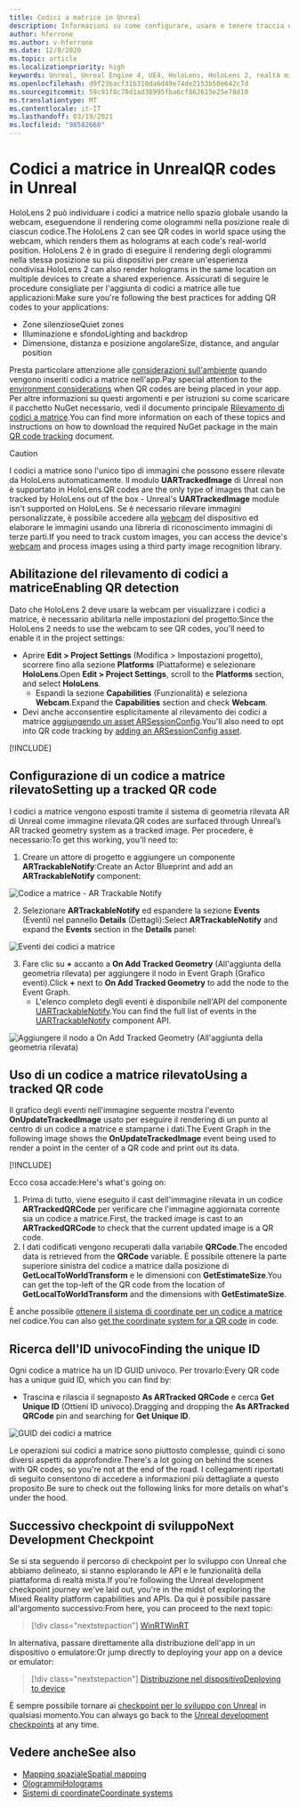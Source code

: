 ```yaml
---
title: Codici a matrice in Unreal
description: Informazioni su come configurare, usare e tenere traccia dei codici a matrice nelle applicazioni di realtà mista Unreal.
author: hferrone
ms.author: v-hferrone
ms.date: 12/9/2020
ms.topic: article
ms.localizationpriority: high
keywords: Unreal, Unreal Engine 4, UE4, HoloLens, HoloLens 2, realtà mista, sviluppo, funzionalità, documentazione, guide, ologrammi, codici a matrice, visore VR realtà mista, visore VR di windows mixed reality, visore per realtà virtuale
ms.openlocfilehash: d9f23bacf31b310da6d49e74de2153b50e642c7d
ms.sourcegitcommit: 59c91f8c70d1ad30995fba6cf862615e25e78d10
ms.translationtype: MT
ms.contentlocale: it-IT
ms.lasthandoff: 03/19/2021
ms.locfileid: "98582660"
---
```

# <a name="qr-codes-in-unreal"></a><span data-ttu-id="56055-104">Codici a matrice in Unreal</span><span class="sxs-lookup"><span data-stu-id="56055-104">QR codes in Unreal</span></span>

<span data-ttu-id="56055-105">HoloLens 2 può individuare i codici a matrice nello spazio globale usando la webcam, eseguendone il rendering come ologrammi nella posizione reale di ciascun codice.</span><span class="sxs-lookup"><span data-stu-id="56055-105">The HoloLens 2 can see QR codes in world space using the webcam, which renders them as holograms at each code's real-world position.</span></span> <span data-ttu-id="56055-106">HoloLens 2 è in grado di eseguire il rendering degli ologrammi nella stessa posizione su più dispositivi per creare un'esperienza condivisa.</span><span class="sxs-lookup"><span data-stu-id="56055-106">HoloLens 2 can also render holograms in the same location on multiple devices to create a shared experience.</span></span> <span data-ttu-id="56055-107">Assicurati di seguire le procedure consigliate per l'aggiunta di codici a matrice alle tue applicazioni:</span><span class="sxs-lookup"><span data-stu-id="56055-107">Make sure you're following the best practices for adding QR codes to your applications:</span></span>

- <span data-ttu-id="56055-108">Zone silenziose</span><span class="sxs-lookup"><span data-stu-id="56055-108">Quiet zones</span></span>
- <span data-ttu-id="56055-109">Illuminazione e sfondo</span><span class="sxs-lookup"><span data-stu-id="56055-109">Lighting and backdrop</span></span>
- <span data-ttu-id="56055-110">Dimensione, distanza e posizione angolare</span><span class="sxs-lookup"><span data-stu-id="56055-110">Size, distance, and angular position</span></span>

<span data-ttu-id="56055-111">Presta particolare attenzione alle [considerazioni sull'ambiente](/hololens/hololens-environment-considerations) quando vengono inseriti codici a matrice nell'app.</span><span class="sxs-lookup"><span data-stu-id="56055-111">Pay special attention to the [environment considerations](/hololens/hololens-environment-considerations) when QR codes are being placed in your app.</span></span> <span data-ttu-id="56055-112">Per altre informazioni su questi argomenti e per istruzioni su come scaricare il pacchetto NuGet necessario, vedi il documento principale [Rilevamento di codici a matrice](../platform-capabilities-and-apis/qr-code-tracking.md).</span><span class="sxs-lookup"><span data-stu-id="56055-112">You can find more information on each of these topics and instructions on how to download the required NuGet package in the main [QR code tracking](../platform-capabilities-and-apis/qr-code-tracking.md) document.</span></span>

> [!CAUTION]
> <span data-ttu-id="56055-113">I codici a matrice sono l'unico tipo di immagini che possono essere rilevate da HoloLens automaticamente. Il modulo **UARTrackedImage** di Unreal non è supportato in HoloLens.</span><span class="sxs-lookup"><span data-stu-id="56055-113">QR codes are the only type of images that can be tracked by HoloLens out of the box - Unreal's **UARTrackedImage** module isn't supported on HoloLens.</span></span> <span data-ttu-id="56055-114">Se è necessario rilevare immagini personalizzate, è possibile accedere alla [webcam](unreal-hololens-camera.md) del dispositivo ed elaborare le immagini usando una libreria di riconoscimento immagini di terze parti.</span><span class="sxs-lookup"><span data-stu-id="56055-114">If you need to track custom images, you can access the device's [webcam](unreal-hololens-camera.md) and process images using a third party image recognition library.</span></span> 

## <a name="enabling-qr-detection"></a><span data-ttu-id="56055-115">Abilitazione del rilevamento di codici a matrice</span><span class="sxs-lookup"><span data-stu-id="56055-115">Enabling QR detection</span></span>

<span data-ttu-id="56055-116">Dato che HoloLens 2 deve usare la webcam per visualizzare i codici a matrice, è necessario abilitarla nelle impostazioni del progetto:</span><span class="sxs-lookup"><span data-stu-id="56055-116">Since the HoloLens 2 needs to use the webcam to see QR codes, you'll need to enable it in the project settings:</span></span>
- <span data-ttu-id="56055-117">Aprire **Edit > Project Settings** (Modifica > Impostazioni progetto), scorrere fino alla sezione **Platforms** (Piattaforme) e selezionare **HoloLens**.</span><span class="sxs-lookup"><span data-stu-id="56055-117">Open **Edit > Project Settings**, scroll to the **Platforms** section, and select **HoloLens**.</span></span>
    + <span data-ttu-id="56055-118">Espandi la sezione **Capabilities** (Funzionalità) e seleziona **Webcam**.</span><span class="sxs-lookup"><span data-stu-id="56055-118">Expand the **Capabilities** section and check **Webcam**.</span></span>  
- <span data-ttu-id="56055-119">Devi anche acconsentire esplicitamente al rilevamento dei codici a matrice [aggiungendo un asset ARSessionConfig](/windows/mixed-reality/unreal-uxt-ch3#adding-the-session-asset).</span><span class="sxs-lookup"><span data-stu-id="56055-119">You'll also need to opt into QR code tracking by [adding an ARSessionConfig asset](/windows/mixed-reality/unreal-uxt-ch3#adding-the-session-asset).</span></span>

[!INCLUDE[](includes/tabs-qr-codes-1.md)]

## <a name="setting-up-a-tracked-qr-code"></a><span data-ttu-id="56055-120">Configurazione di un codice a matrice rilevato</span><span class="sxs-lookup"><span data-stu-id="56055-120">Setting up a tracked QR code</span></span>

<span data-ttu-id="56055-121">I codici a matrice vengono esposti tramite il sistema di geometria rilevata AR di Unreal come immagine rilevata.</span><span class="sxs-lookup"><span data-stu-id="56055-121">QR codes are surfaced through Unreal’s AR tracked geometry system as a tracked image.</span></span> <span data-ttu-id="56055-122">Per procedere, è necessario:</span><span class="sxs-lookup"><span data-stu-id="56055-122">To get this working, you'll need to:</span></span>
1. <span data-ttu-id="56055-123">Creare un attore di progetto e aggiungere un componente **ARTrackableNotify**:</span><span class="sxs-lookup"><span data-stu-id="56055-123">Create an Actor Blueprint and add an **ARTrackableNotify** component:</span></span>

![Codice a matrice - AR Trackable Notify](images/unreal-spatialmapping-artrackablenotify.PNG)

2. <span data-ttu-id="56055-125">Selezionare **ARTrackableNotify** ed espandere la sezione **Events** (Eventi) nel pannello **Details** (Dettagli):</span><span class="sxs-lookup"><span data-stu-id="56055-125">Select **ARTrackableNotify** and expand the **Events** section in the **Details** panel:</span></span>

![Eventi dei codici a matrice](images/unreal-spatialmapping-events.PNG)

3. <span data-ttu-id="56055-127">Fare clic su **+** accanto a **On Add Tracked Geometry** (All'aggiunta della geometria rilevata) per aggiungere il nodo in Event Graph (Grafico eventi).</span><span class="sxs-lookup"><span data-stu-id="56055-127">Click **+** next to **On Add Tracked Geometry** to add the node to the Event Graph.</span></span>
    - <span data-ttu-id="56055-128">L'elenco completo degli eventi è disponibile nell'API del componente [UARTrackableNotify](https://docs.unrealengine.com/API/Runtime/AugmentedReality/UARTrackableNotifyComponent/index.html).</span><span class="sxs-lookup"><span data-stu-id="56055-128">You can find the full list of events in the [UARTrackableNotify](https://docs.unrealengine.com/API/Runtime/AugmentedReality/UARTrackableNotifyComponent/index.html) component API.</span></span>

![Aggiungere il nodo a On Add Tracked Geometry (All'aggiunta della geometria rilevata)](images/unreal-qr-codes-tracked-geometry.png)

## <a name="using-a-tracked-qr-code"></a><span data-ttu-id="56055-130">Uso di un codice a matrice rilevato</span><span class="sxs-lookup"><span data-stu-id="56055-130">Using a tracked QR code</span></span>

<span data-ttu-id="56055-131">Il grafico degli eventi nell'immagine seguente mostra l'evento **OnUpdateTrackedImage** usato per eseguire il rendering di un punto al centro di un codice a matrice e stamparne i dati.</span><span class="sxs-lookup"><span data-stu-id="56055-131">The Event Graph in the following image shows the **OnUpdateTrackedImage** event being used to render a point in the center of a QR code and print out its data.</span></span>

[!INCLUDE[](includes/tabs-qr-codes-2.md)]

<span data-ttu-id="56055-132">Ecco cosa accade:</span><span class="sxs-lookup"><span data-stu-id="56055-132">Here's what's going on:</span></span>
1. <span data-ttu-id="56055-133">Prima di tutto, viene eseguito il cast dell'immagine rilevata in un codice **ARTrackedQRCode** per verificare che l'immagine aggiornata corrente sia un codice a matrice.</span><span class="sxs-lookup"><span data-stu-id="56055-133">First, the tracked image is cast to an **ARTrackedQRCode** to check that the current updated image is a QR code.</span></span>  
2. <span data-ttu-id="56055-134">I dati codificati vengono recuperati dalla variabile **QRCode**.</span><span class="sxs-lookup"><span data-stu-id="56055-134">The encoded data is retrieved from the **QRCode** variable.</span></span> <span data-ttu-id="56055-135">È possibile ottenere la parte superiore sinistra del codice a matrice dalla posizione di **GetLocalToWorldTransform** e le dimensioni con **GetEstimateSize**.</span><span class="sxs-lookup"><span data-stu-id="56055-135">You can get the top-left of the QR code from the location of **GetLocalToWorldTransform** and the dimensions with **GetEstimateSize**.</span></span>

<span data-ttu-id="56055-136">È anche possibile [ottenere il sistema di coordinate per un codice a matrice](/windows/mixed-reality/qr-code-tracking#getting-the-coordinate-system-for-a-qr-code) nel codice.</span><span class="sxs-lookup"><span data-stu-id="56055-136">You can also [get the coordinate system for a QR code](/windows/mixed-reality/qr-code-tracking#getting-the-coordinate-system-for-a-qr-code) in code.</span></span>

## <a name="finding-the-unique-id"></a><span data-ttu-id="56055-137">Ricerca dell'ID univoco</span><span class="sxs-lookup"><span data-stu-id="56055-137">Finding the unique ID</span></span>

<span data-ttu-id="56055-138">Ogni codice a matrice ha un ID GUID univoco. Per trovarlo:</span><span class="sxs-lookup"><span data-stu-id="56055-138">Every QR code has a unique guid ID, which you can find by:</span></span>
- <span data-ttu-id="56055-139">Trascina e rilascia il segnaposto **As ARTracked QRCode** e cerca **Get Unique ID** (Ottieni ID univoco).</span><span class="sxs-lookup"><span data-stu-id="56055-139">Dragging and dropping the **As ARTracked QRCode**  pin and searching for **Get Unique ID**.</span></span>

![GUID dei codici a matrice](images/unreal-qr-guid.PNG)

<span data-ttu-id="56055-141">Le operazioni sui codici a matrice sono piuttosto complesse, quindi ci sono diversi aspetti da approfondire.</span><span class="sxs-lookup"><span data-stu-id="56055-141">There's a lot going on behind the scenes with QR codes, so you're not at the end of the road.</span></span> <span data-ttu-id="56055-142">I collegamenti riportati di seguito consentono di accedere a informazioni più dettagliate a questo proposito.</span><span class="sxs-lookup"><span data-stu-id="56055-142">Be sure to check out the following links for more details on what's under the hood.</span></span>

## <a name="next-development-checkpoint"></a><span data-ttu-id="56055-143">Successivo checkpoint di sviluppo</span><span class="sxs-lookup"><span data-stu-id="56055-143">Next Development Checkpoint</span></span>

<span data-ttu-id="56055-144">Se si sta seguendo il percorso di checkpoint per lo sviluppo con Unreal che abbiamo delineato, si stanno esplorando le API e le funzionalità della piattaforma di realtà mista.</span><span class="sxs-lookup"><span data-stu-id="56055-144">If you're following the Unreal development checkpoint journey we've laid out, you're in the midst of exploring the Mixed Reality platform capabilities and APIs.</span></span> <span data-ttu-id="56055-145">Da qui è possibile passare all'argomento successivo:</span><span class="sxs-lookup"><span data-stu-id="56055-145">From here, you can proceed to the next topic:</span></span>

> [!div class="nextstepaction"]
> [<span data-ttu-id="56055-146">WinRT</span><span class="sxs-lookup"><span data-stu-id="56055-146">WinRT</span></span>](unreal-winRT.md)

<span data-ttu-id="56055-147">In alternativa, passare direttamente alla distribuzione dell'app in un dispositivo o emulatore:</span><span class="sxs-lookup"><span data-stu-id="56055-147">Or jump directly to deploying your app on a device or emulator:</span></span>

> [!div class="nextstepaction"]
> [<span data-ttu-id="56055-148">Distribuzione nel dispositivo</span><span class="sxs-lookup"><span data-stu-id="56055-148">Deploying to device</span></span>](unreal-deploying.md)

<span data-ttu-id="56055-149">È sempre possibile tornare ai [checkpoint per lo sviluppo con Unreal](unreal-development-overview.md#3-advanced-features) in qualsiasi momento.</span><span class="sxs-lookup"><span data-stu-id="56055-149">You can always go back to the [Unreal development checkpoints](unreal-development-overview.md#3-advanced-features) at any time.</span></span>

## <a name="see-also"></a><span data-ttu-id="56055-150">Vedere anche</span><span class="sxs-lookup"><span data-stu-id="56055-150">See also</span></span>
* [<span data-ttu-id="56055-151">Mapping spaziale</span><span class="sxs-lookup"><span data-stu-id="56055-151">Spatial mapping</span></span>](../../design/spatial-mapping.md)
* [<span data-ttu-id="56055-152">Ologrammi</span><span class="sxs-lookup"><span data-stu-id="56055-152">Holograms</span></span>](../../discover/hologram.md)
* [<span data-ttu-id="56055-153">Sistemi di coordinate</span><span class="sxs-lookup"><span data-stu-id="56055-153">Coordinate systems</span></span>](../../design/coordinate-systems.md)